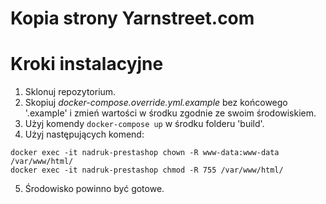 # Kopia strony Yarnstreet.com

# Kroki instalacyjne
1. Sklonuj repozytorium.
2. Skopiuj *docker-compose.override.yml.example* bez końcowego '.example' i zmień wartości w środku zgodnie ze swoim środowiskiem.
3. Użyj komendy `docker-compose up` w środku folderu 'build'.
4. Użyj następujących komend:
```
docker exec -it nadruk-prestashop chown -R www-data:www-data /var/www/html/
docker exec -it nadruk-prestashop chmod -R 755 /var/www/html/
```
5. Środowisko powinno być gotowe.
